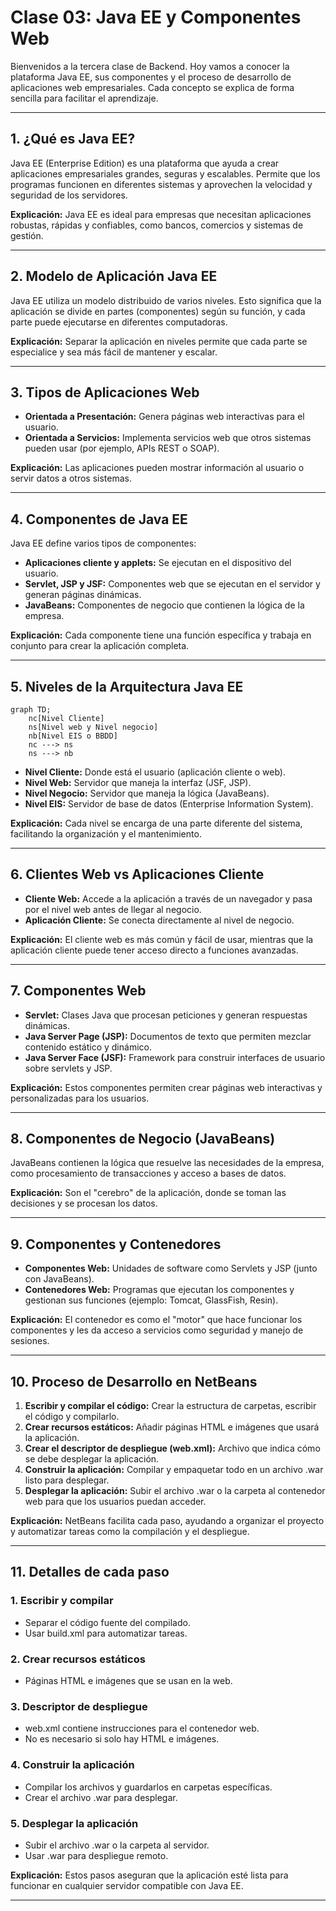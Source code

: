 # Clase 03: Java EE y Componentes Web

Bienvenidos a la tercera clase de Backend. Hoy vamos a conocer la plataforma Java EE, sus componentes y el proceso de desarrollo de aplicaciones web empresariales. Cada concepto se explica de forma sencilla para facilitar el aprendizaje.

---

## 1. ¿Qué es Java EE?

Java EE (Enterprise Edition) es una plataforma que ayuda a crear aplicaciones empresariales grandes, seguras y escalables. Permite que los programas funcionen en diferentes sistemas y aprovechen la velocidad y seguridad de los servidores.

**Explicación:**
Java EE es ideal para empresas que necesitan aplicaciones robustas, rápidas y confiables, como bancos, comercios y sistemas de gestión.

---

## 2. Modelo de Aplicación Java EE

Java EE utiliza un modelo distribuido de varios niveles. Esto significa que la aplicación se divide en partes (componentes) según su función, y cada parte puede ejecutarse en diferentes computadoras.

**Explicación:**
Separar la aplicación en niveles permite que cada parte se especialice y sea más fácil de mantener y escalar.

---

## 3. Tipos de Aplicaciones Web

- **Orientada a Presentación:** Genera páginas web interactivas para el usuario.
- **Orientada a Servicios:** Implementa servicios web que otros sistemas pueden usar (por ejemplo, APIs REST o SOAP).

**Explicación:**
Las aplicaciones pueden mostrar información al usuario o servir datos a otros sistemas.

---

## 4. Componentes de Java EE

Java EE define varios tipos de componentes:
- **Aplicaciones cliente y applets:** Se ejecutan en el dispositivo del usuario.
- **Servlet, JSP y JSF:** Componentes web que se ejecutan en el servidor y generan páginas dinámicas.
- **JavaBeans:** Componentes de negocio que contienen la lógica de la empresa.

**Explicación:**
Cada componente tiene una función específica y trabaja en conjunto para crear la aplicación completa.

---

## 5. Niveles de la Arquitectura Java EE

```mermaid
graph TD;
	nc[Nivel Cliente]
	ns[Nivel web y Nivel negocio]
	nb[Nivel EIS o BBDD]
	nc ---> ns
	ns ---> nb
```

- **Nivel Cliente:** Donde está el usuario (aplicación cliente o web).
- **Nivel Web:** Servidor que maneja la interfaz (JSF, JSP).
- **Nivel Negocio:** Servidor que maneja la lógica (JavaBeans).
- **Nivel EIS:** Servidor de base de datos (Enterprise Information System).

**Explicación:**
Cada nivel se encarga de una parte diferente del sistema, facilitando la organización y el mantenimiento.

---

## 6. Clientes Web vs Aplicaciones Cliente

- **Cliente Web:** Accede a la aplicación a través de un navegador y pasa por el nivel web antes de llegar al negocio.
- **Aplicación Cliente:** Se conecta directamente al nivel de negocio.

**Explicación:**
El cliente web es más común y fácil de usar, mientras que la aplicación cliente puede tener acceso directo a funciones avanzadas.

---

## 7. Componentes Web

- **Servlet:** Clases Java que procesan peticiones y generan respuestas dinámicas.
- **Java Server Page (JSP):** Documentos de texto que permiten mezclar contenido estático y dinámico.
- **Java Server Face (JSF):** Framework para construir interfaces de usuario sobre servlets y JSP.

**Explicación:**
Estos componentes permiten crear páginas web interactivas y personalizadas para los usuarios.

---

## 8. Componentes de Negocio (JavaBeans)

JavaBeans contienen la lógica que resuelve las necesidades de la empresa, como procesamiento de transacciones y acceso a bases de datos.

**Explicación:**
Son el "cerebro" de la aplicación, donde se toman las decisiones y se procesan los datos.

---

## 9. Componentes y Contenedores

- **Componentes Web:** Unidades de software como Servlets y JSP (junto con JavaBeans).
- **Contenedores Web:** Programas que ejecutan los componentes y gestionan sus funciones (ejemplo: Tomcat, GlassFish, Resin).

**Explicación:**
El contenedor es como el "motor" que hace funcionar los componentes y les da acceso a servicios como seguridad y manejo de sesiones.

---

## 10. Proceso de Desarrollo en NetBeans

1. **Escribir y compilar el código:** Crear la estructura de carpetas, escribir el código y compilarlo.
2. **Crear recursos estáticos:** Añadir páginas HTML e imágenes que usará la aplicación.
3. **Crear el descriptor de despliegue (web.xml):** Archivo que indica cómo se debe desplegar la aplicación.
4. **Construir la aplicación:** Compilar y empaquetar todo en un archivo .war listo para desplegar.
5. **Desplegar la aplicación:** Subir el archivo .war o la carpeta al contenedor web para que los usuarios puedan acceder.

**Explicación:**
NetBeans facilita cada paso, ayudando a organizar el proyecto y automatizar tareas como la compilación y el despliegue.

---

## 11. Detalles de cada paso

### 1. Escribir y compilar
- Separar el código fuente del compilado.
- Usar build.xml para automatizar tareas.

### 2. Crear recursos estáticos
- Páginas HTML e imágenes que se usan en la web.

### 3. Descriptor de despliegue
- web.xml contiene instrucciones para el contenedor web.
- No es necesario si solo hay HTML e imágenes.

### 4. Construir la aplicación
- Compilar los archivos y guardarlos en carpetas específicas.
- Crear el archivo .war para desplegar.

### 5. Desplegar la aplicación
- Subir el archivo .war o la carpeta al servidor.
- Usar .war para despliegue remoto.

**Explicación:**
Estos pasos aseguran que la aplicación esté lista para funcionar en cualquier servidor compatible con Java EE.

---

